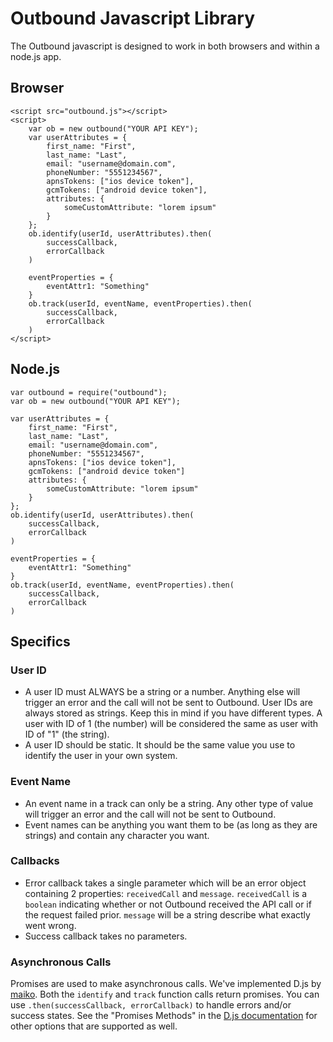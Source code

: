 # Outbound Javascript Library
The Outbound javascript is designed to work in both browsers and within a node.js app.

## Browser

    <script src="outbound.js"></script>
    <script>
        var ob = new outbound("YOUR API KEY");
        var userAttributes = {
            first_name: "First",
            last_name: "Last",
            email: "username@domain.com",
            phoneNumber: "5551234567",
            apnsTokens: ["ios device token"],
            gcmTokens: ["android device token"],
            attributes: {
                someCustomAttribute: "lorem ipsum"
            }
        };
        ob.identify(userId, userAttributes).then(
            successCallback,
            errorCallback
        )

        eventProperties = {
            eventAttr1: "Something"
        }
        ob.track(userId, eventName, eventProperties).then(
            successCallback,
            errorCallback
        )
    </script>

## Node.js

    var outbound = require("outbound");
    var ob = new outbound("YOUR API KEY");

    var userAttributes = {
        first_name: "First",
        last_name: "Last",
        email: "username@domain.com",
        phoneNumber: "5551234567",
        apnsTokens: ["ios device token"],
        gcmTokens: ["android device token"]
        attributes: {
            someCustomAttribute: "lorem ipsum"
        }
    };
    ob.identify(userId, userAttributes).then(
        successCallback,
        errorCallback
    )

    eventProperties = {
        eventAttr1: "Something"
    }
    ob.track(userId, eventName, eventProperties).then(
        successCallback,
        errorCallback
    )

## Specifics
### User ID
- A user ID must ALWAYS be a string or a number. Anything else will trigger an error and the call will not be sent to Outbound. User IDs are always stored as strings. Keep this in mind if you have different types. A user with ID of 1 (the number) will be considered the same as user with ID of "1" (the string).
- A user ID should be static. It should be the same value you use to identify the user in your own system.

### Event Name
- An event name in a track can only be a string. Any other type of value will trigger an error and the call will not be sent to Outbound.
- Event names can be anything you want them to be (as long as they are strings) and contain any character you want.

### Callbacks
- Error callback takes a single parameter which will be an error object containing 2 properties: `receivedCall` and `message`. `receivedCall` is a `boolean` indicating whether or not Outbound received the API call or if the request failed prior. `message` will be a string describe what exactly went wrong.
- Success callback takes no parameters.

### Asynchronous Calls
Promises are used to make asynchronous calls. We've implemented D.js by [maiko](http://malko.github.io/D.js/). Both the `identify` and `track` function calls return promises. You can use `.then(successCallback, errorCallback)` to handle errors and/or success states. See the "Promises Methods" in the [D.js documentation](http://malko.github.io/D.js/) for other options that are supported as well.
